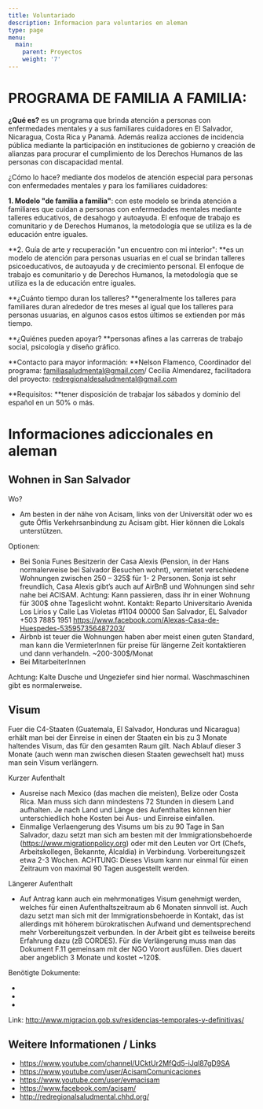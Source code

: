 ```yaml
---
title: Voluntariado
description: Informacion para voluntarios en aleman
type: page
menu:
  main:
    parent: Proyectos
    weight: '7'
---
```

# PROGRAMA DE FAMILIA A FAMILIA:

**¿Qué es?** es un programa que brinda atención a personas con enfermedades mentales y a sus familiares cuidadores en El Salvador, Nicaragua, Costa Rica y Panamá. Además realiza acciones de incidencia pública mediante la participación en instituciones de gobierno y creación de alianzas  para procurar el cumplimiento de los Derechos Humanos de las personas con discapacidad mental.

¿Cómo lo hace? mediante dos modelos de atención especial para personas con enfermedades mentales y para los familiares cuidadores: 

**1. Modelo "de familia a familia"**: con este modelo se brinda atención a familiares que cuidan a personas con enfermedades mentales mediante talleres educativos, de desahogo y autoayuda. El enfoque de trabajo es comunitario y de Derechos Humanos, la metodología que  se utiliza es la de educación entre iguales.

**2. Guía de arte y recuperación "un encuentro con mi interior":  **es un modelo de atención para personas usuarias  en el cual se brindan talleres psicoeducativos, de autoayuda y de crecimiento personal. El enfoque de trabajo es comunitario y de Derechos Humanos, la metodología que  se utiliza es la de educación entre iguales.

**¿Cuánto tiempo duran los talleres? **generalmente los talleres para familiares duran alrededor de tres meses al igual que los talleres para personas usuarias, en algunos casos estos últimos se extienden por más tiempo.

**¿Quiénes pueden apoyar? **personas afines a las carreras de trabajo social, psicología y diseño gráfico.

**Contacto para mayor información: **Nelson Flamenco, Coordinador del programa: familiasaludmental@gmail.com/  Cecilia Almendarez, facilitadora del proyecto: redregionaldesaludmental@gmail.com

**Requisitos: **tener disposición de trabajar los sábados y dominio del español en un 50% o más.

# Informaciones adiccionales en aleman

## Wohnen in San Salvador

Wo?

* Am besten in der nähe von Acisam, links von der Universität oder wo es gute Öffis Verkehrsanbindung zu Acisam gibt. Hier können die Lokals unterstützen.

Optionen:                                                                                                                

* Bei Sonia Funes
  Besitzerin der Casa Alexis (Pension, in der Hans normalerweise bei Salvador Besuchen wohnt), vermietet verschiedene Wohnungen zwischen 250 – 325$ für 1- 2 Personen. Sonja ist sehr freundlich, Casa Alexis gibt’s auch auf AirBnB und Wohnungen sind sehr nahe bei ACISAM. 
  Achtung: Kann passieren, dass ihr in einer Wohnung für 300$ ohne Tageslicht wohnt.
  Kontakt:
  Reparto Universitario Avenida Los Lirios y Calle Las Violetas #1104
  00000 San Salvador, EL Salvador
  +503 7885 1951
  <https://www.facebook.com/Alexas-Casa-de-Huespedes-535957356487203/>
* Airbnb ist teuer die Wohnungen haben aber meist einen guten Standard, man kann die VermieterInnen für preise für längerne Zeit kontaktieren und dann verhandeln. ~200-300$/Monat
* Bei MitarbeiterInnen

Achtung: Kalte Dusche und Ungeziefer sind hier normal. Waschmaschinen gibt es normalerweise. 

## Visum

Fuer die C4-Staaten (Guatemala, El Salvador, Honduras und Nicaragua) erhält man bei der Einreise in einen der Staaten ein bis zu 3 Monate haltendes Visum, das für den gesamten Raum gilt. Nach Ablauf dieser 3 Monate (auch wenn man zwischen diesen Staaten gewechselt hat) muss man sein Visum verlängern.  

Kurzer Aufenthalt

* Ausreise nach Mexico (das machen die meisten), Belize oder Costa Rica. Man muss sich dann mindestens 72 Stunden in diesem Land aufhalten. Je nach Land und Länge des Aufenthaltes können hier unterschiedlich hohe Kosten bei Aus- und Einreise einfallen. 
* Einmalige Verlaengerung des Visums um bis zu 90 Tage in San Salvador, dazu setzt man sich am besten mit der Immigrationsbehoerde (https://www.migrationpolicy.org) oder mit den Leuten vor Ort (Chefs, Arbeitskollegen, Bekannte, Alcaldia) in Verbindung. Vorbereitungszeit etwa 2-3 Wochen. ACHTUNG: Dieses Visum kann nur einmal für einen Zeitraum von maximal 90 Tagen ausgestellt werden. 

Längerer Aufenthalt

* Auf Antrag kann auch ein mehrmonatiges Visum genehmigt werden, welches für einen Aufenthaltszeitraum ab 6 Monaten sinnvoll ist. Auch dazu setzt man sich mit der Immigrationsbehoerde in Kontakt, das ist allerdings mit höherem bürokratischen Aufwand und dementsprechend mehr Vorbereitungszeit verbunden. In der Arbeit gibt es teilweise bereits Erfahrung dazu (zB CORDES). Für die Verlängerung muss man das Dokument F.11 gemeinsam mit der NGO Vorort ausfüllen. Dies dauert aber angeblich 3 Monate und kostet ~120$. 

Benötigte Dokumente:

* 
* 
* 

Link:  http://www.migracion.gob.sv/residencias-temporales-y-definitivas/ 

## Weitere Informationen / Links

* [https://www.youtube.com/channel/UCktUr2MfQd5-iJql87gD9SA ](<    https://www.youtube.com/channel/UCktUr2MfQd5-iJql87gD9SA >)
* [https://www.youtube.com/user/AcisamComunicaciones ](<    https://www.youtube.com/user/AcisamComunicaciones >)
* <https://www.youtube.com/user/evmacisam>
* <https://www.facebook.com/acisam/>
* <http://redregionalsaludmental.chhd.org/>
